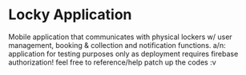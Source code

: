 # Locky Application

Mobile application that communicates with physical lockers w/  user management, booking & collection and notification functions. 
a/n: application for testing purposes only as deployment requires firebase authorization! feel free to reference/help patch up the codes :v 
